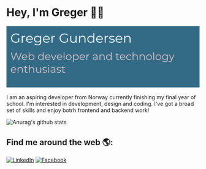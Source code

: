 # Hey, I'm Greger 👋🏻

<img src="https://github.com/GregerGundersen/GregerGundersen/blob/779cc35751180e5ee1416e842fa0bea43c79d5e4/gregergundersen.png" alt="Banner with name and title">
 

I am an aspiring developer from Norway currently finishing my final year of school. I'm interested in development, design and coding. I've got a broad set of skills and enjoy botrh frontend and backend work!



![Anurag's github stats](https://github-readme-stats.vercel.app/api?username=GregerGundersen)

## Find me around the web 🌎:
<a href="https://www.linkedin.com/in/greger-gundersen-5a9771213/"><img src="https://user-images.githubusercontent.com/69842795/158147604-93873505-94a6-4be9-8b6f-164dff7545c5.png" alt="LinkedIn" width="100px" height="100px"></a>
<a href="https://www.facebook.com/greger.gundersen/"><img src="https://user-images.githubusercontent.com/69842795/158148287-04a71be6-0069-4d5d-b65b-09c42a6ce28c.png" alt="Facebook" width="100px" height="100px"></a>

